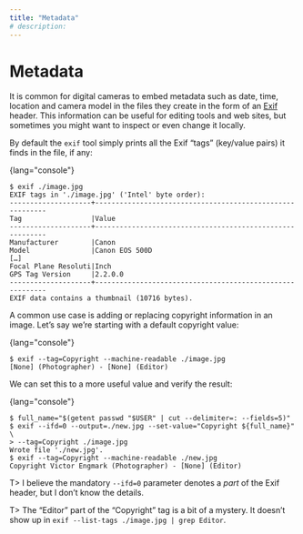```yaml
---
title: "Metadata"
# description:
---
```


# Metadata


It is common for digital cameras to embed metadata such as date, time, location and camera model in the files they create in the form of an [Exif](https://en.wikipedia.org/w/index.php?title=Exif&oldid=1011074115) header. This information can be useful for editing tools and web sites, but sometimes you might want to inspect or even change it locally.

By default the `exif` tool simply prints all the Exif “tags” (key/value pairs) it finds in the file, if any:

{lang="console"}
```
$ exif ./image.jpg
EXIF tags in './image.jpg' ('Intel' byte order):
--------------------+----------------------------------------------------------
Tag                 |Value
--------------------+----------------------------------------------------------
Manufacturer        |Canon
Model               |Canon EOS 500D
[…]
Focal Plane Resoluti|Inch
GPS Tag Version     |2.2.0.0
--------------------+----------------------------------------------------------
EXIF data contains a thumbnail (10716 bytes).
```

A common use case is adding or replacing copyright information in an image. Let’s say we’re starting with a default copyright value:

{lang="console"}
```
$ exif --tag=Copyright --machine-readable ./image.jpg
[None] (Photographer) - [None] (Editor)
```

We can set this to a more useful value and verify the result:

{lang="console"}
```
$ full_name="$(getent passwd "$USER" | cut --delimiter=: --fields=5)"
$ exif --ifd=0 --output=./new.jpg --set-value="Copyright ${full_name}" \
> --tag=Copyright ./image.jpg
Wrote file './new.jpg'.
$ exif --tag=Copyright --machine-readable ./new.jpg
Copyright Victor Engmark (Photographer) - [None] (Editor)
```

T> I believe the mandatory `--ifd=0` parameter denotes a *part* of the Exif header, but I don’t know the details.

T> The “Editor” part of the “Copyright” tag is a bit of a mystery. It doesn’t show up in `exif --list-tags ./image.jpg | grep Editor`.
